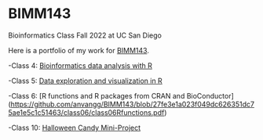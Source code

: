 # BIMM143
Bioinformatics Class Fall 2022 at UC San Diego

Here is a portfolio of my work for [BIMM143](https://bioboot.github.io/bimm143_F22/schedule/).

-Class 4: [Bioinformatics data analysis with R](https://github.com/anvangg/BIMM143/blob/8c57d47ccc198a65b94c492c975f7d1252913040/class04/class04.pdf)

-Class 5: [Data exploration and visualization in R](https://github.com/anvangg/BIMM143/blob/f8af5c4e757002c6ce9aabda7059964de190177d/class05/Class5_%20Data%20Visualization%20with%20GGPLOT.pdf)

-Class 6: [R functions and R packages from CRAN and BioConductor] (https://github.com/anvangg/BIMM143/blob/27fe3e1a023f049dc626351dc75ae1e5c1c51463/class06/class06Rfunctions.pdf)

-Class 10: [Halloween Candy Mini-Project](https://github.com/anvangg/BIMM143/blob/f316e4ca0f91491eacc1541194a614b4cc6731ec/class10/Class%2010_%20Halloween%20Mini%20Project.pdf) 
